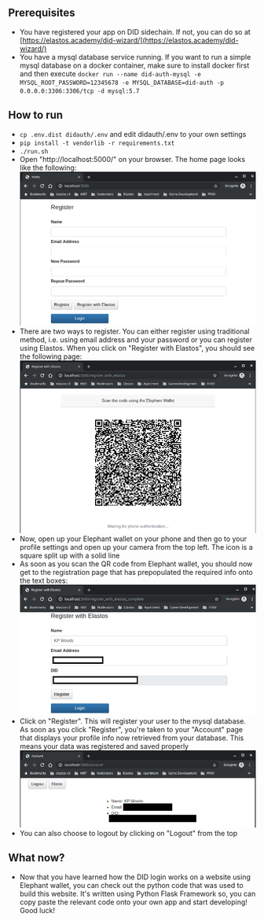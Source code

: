 ## Prerequisites
- You have registered your app on DID sidechain. If not, you can do so at [https://elastos.academy/did-wizard/](https://elastos.academy/did-wizard/)
- You have a mysql database service running. If you want to run a simple mysql database on a docker container, make sure to install docker first and then execute `docker run --name did-auth-mysql -e MYSQL_ROOT_PASSWORD=12345678 -e MYSQL_DATABASE=did-auth -p 0.0.0.0:3306:3306/tcp -d mysql:5.7`

## How to run
- `cp .env.dist didauth/.env` and edit didauth/.env to your own settings
- `pip install -t vendorlib -r requirements.txt`
- `./run.sh`
- Open "http://localhost:5000/" on your browser. The home page looks like the following:
![Home Page](./github_images/home.png)
- There are two ways to register. You can either register using traditional method, i.e. using email address and your password or you can register using Elastos. When you click on "Register with Elastos", you should see the following page:
![Register with Elastos](./github_images/register_with_elastos.png)
- Now, open up your Elephant wallet on your phone and then go to your profile settings and open up your camera from the top left. The icon is a square split up with a solid line
- As soon as you scan the QR code from Elephant wallet, you should now get to the registration page that has prepopulated the required info onto the text boxes:
![Register with Elastos Complete](./github_images/register_with_elastos_complete.png)
- Click on "Register". This will register your user to the mysql database. As soon as you click "Register", you're taken to your "Account" page that displays your profile info now retrieved from your database. This means your data was registered and saved properly
![Account Page](./github_images/account.png)
- You can also choose to logout by clicking on "Logout" from the top

## What now?
- Now that you have learned how the DID login works on a website using Elephant wallet, you can check out the python code that was used to build this website. It's written using Python Flask Framework so, you can copy paste the relevant code onto your own app and start developing! Good luck!